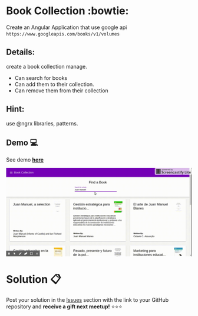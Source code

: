 # Book Collection :bowtie:

Create an Angular Application that use google api ``` https://www.googleapis.com/books/v1/volumes ``` 

## Details: 

create a book collection manage.
  - Can search for books 
  - Can add them to their collection.
  - Can remove them from their collection

## Hint:
use @ngrx libraries, patterns.

## Demo 💻

See demo **[here](http://ngrx.github.io/example-app/)**

![Demo](demo.gif)

# Solution 📋

Post your solution in the [Issues](https://github.com/angular-medellin/challenges/issues) section with the link to your GitHub repository and **receive a gift next meetup!** ⭐️⭐️⭐️
